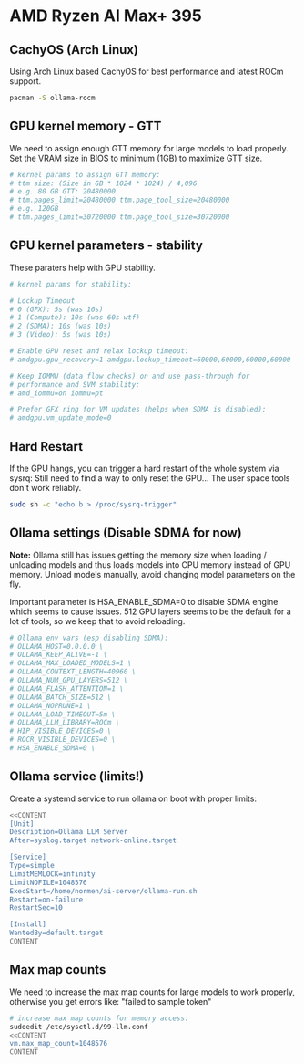 # AMD Ryzen AI Max+ 395

## CachyOS (Arch Linux)
Using Arch Linux based CachyOS for best performance and latest ROCm support.
```bash
pacman -S ollama-rocm
```

## GPU kernel memory - GTT
We need to assign enough GTT memory for large models to load properly.
Set the VRAM size in BIOS to minimum (1GB) to maximize GTT size.
```bash
# kernel params to assign GTT memory:
# ttm size: (Size in GB * 1024 * 1024) / 4,096
# e.g. 80 GB GTT: 20480000
# ttm.pages_limit=20480000 ttm.page_tool_size=20480000
# e.g. 120GB 
# ttm.pages_limit=30720000 ttm.page_tool_size=30720000
```

## GPU kernel parameters - stability
These paraters help with GPU stability.
```bash
# kernel params for stability:

# Lockup Timeout
# 0 (GFX): 5s (was 10s)
# 1 (Compute): 10s (was 60s wtf)
# 2 (SDMA): 10s (was 10s)
# 3 (Video): 5s (was 10s)

# Enable GPU reset and relax lockup timeout:
# amdgpu.gpu_recovery=1 amdgpu.lockup_timeout=60000,60000,60000,60000

# Keep IOMMU (data flow checks) on and use pass-through for
# performance and SVM stability:
# amd_iommu=on iommu=pt

# Prefer GFX ring for VM updates (helps when SDMA is disabled):
# amdgpu.vm_update_mode=0
```

## Hard Restart
If the GPU hangs, you can trigger a hard restart of the whole system via sysrq:
Still need to find a way to only reset the GPU... The user space tools don't work reliably.
```bash
sudo sh -c "echo b > /proc/sysrq-trigger"
```

## Ollama settings (Disable SDMA for now)
**Note:** Ollama still has issues getting the memory size when loading / unloading models
and thus loads models into CPU memory instead of GPU memory.
Unload models manually, avoid changing model parameters on the fly.

Important parameter is HSA_ENABLE_SDMA=0 to disable SDMA engine which seems to cause issues.
512 GPU layers seems to be the default for a lot of tools, so we keep that to avoid reloading.
```bash
# Ollama env vars (esp disabling SDMA):
# OLLAMA_HOST=0.0.0.0 \
# OLLAMA_KEEP_ALIVE=-1 \
# OLLAMA_MAX_LOADED_MODELS=1 \
# OLLAMA_CONTEXT_LENGTH=40960 \
# OLLAMA_NUM_GPU_LAYERS=512 \
# OLLAMA_FLASH_ATTENTION=1 \
# OLLAMA_BATCH_SIZE=512 \
# OLLAMA_NOPRUNE=1 \
# OLLAMA_LOAD_TIMEOUT=5m \
# OLLAMA_LLM_LIBRARY=ROCm \
# HIP_VISIBLE_DEVICES=0 \
# ROCR_VISIBLE_DEVICES=0 \
# HSA_ENABLE_SDMA=0 \ 

```

## Ollama service (limits!)
Create a systemd service to run ollama on boot with proper limits:
```bash
<<CONTENT
[Unit]
Description=Ollama LLM Server
After=syslog.target network-online.target

[Service]
Type=simple
LimitMEMLOCK=infinity
LimitNOFILE=1048576
ExecStart=/home/normen/ai-server/ollama-run.sh
Restart=on-failure
RestartSec=10

[Install]
WantedBy=default.target
CONTENT
```

## Max map counts
We need to increase the max map counts for large models to work properly,
otherwise you get errors like: "failed to sample token"
```bash
# increase max map counts for memory access:
sudoedit /etc/sysctl.d/99-llm.conf
<<CONTENT
vm.max_map_count=1048576
CONTENT
```
